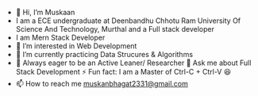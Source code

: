 - 👋 Hi, I’m Muskaan
-  I am a ECE undergraduate at Deenbandhu Chhotu Ram University Of Science And Technology, Murthal and a Full stack developer
-  I am Mern Stack Developer
- 👀 I’m interested in Web Development
- 🌱 I’m currently practicing Data Strucures & Algorithms
- 📝 Always eager to be an Active Leaner/ Researcher
 💬 Ask me about Full Stack Development
⚡ Fun fact: I am a Master of Ctrl-C + Ctrl-V 😆
- 📫 How to reach me muskanbhagat2331@gmail.com

